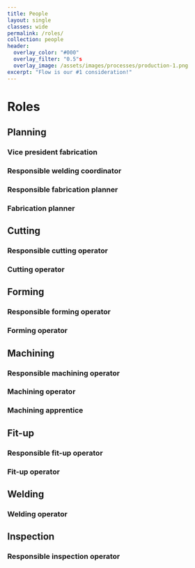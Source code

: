 ```yaml
---
title: People
layout: single
classes: wide
permalink: /roles/
collection: people
header:
  overlay_color: "#000"
  overlay_filter: "0.5"s
  overlay_image: /assets/images/processes/production-1.png
excerpt: "Flow is our #1 consideration!"
---
```

# Roles

## Planning

### Vice president fabrication   

### Responsible welding coordinator

### Responsible fabrication planner

### Fabrication planner

## Cutting

### Responsible cutting operator

### Cutting operator

## Forming

### Responsible forming operator

### Forming operator  

## Machining

### Responsible machining operator

### Machining operator

### Machining apprentice

## Fit-up

### Responsible fit-up operator

### Fit-up operator

## Welding

### Welding operator

## Inspection

### Responsible inspection operator

